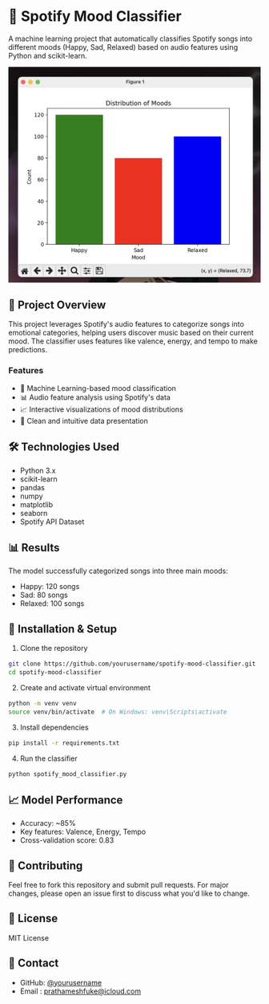 # 🎵 Spotify Mood Classifier

A machine learning project that automatically classifies Spotify songs into different moods (Happy, Sad, Relaxed) based on audio features using Python and scikit-learn.

![Mood Distribution](mood_distribution.png)

## 🎯 Project Overview

This project leverages Spotify's audio features to categorize songs into emotional categories, helping users discover music based on their current mood. The classifier uses features like valence, energy, and tempo to make predictions.

### Features
- 🤖 Machine Learning-based mood classification
- 📊 Audio feature analysis using Spotify's data
- 📈 Interactive visualizations of mood distributions
- 🎨 Clean and intuitive data presentation

## 🛠️ Technologies Used
- Python 3.x
- scikit-learn
- pandas
- numpy
- matplotlib
- seaborn
- Spotify API Dataset

## 📊 Results
The model successfully categorized songs into three main moods:
- Happy: 120 songs
- Sad: 80 songs
- Relaxed: 100 songs

## 🔧 Installation & Setup

1. Clone the repository
```bash
git clone https://github.com/yourusername/spotify-mood-classifier.git
cd spotify-mood-classifier
```

2. Create and activate virtual environment
```bash
python -m venv venv
source venv/bin/activate  # On Windows: venv\Scripts\activate
```

3. Install dependencies
```bash
pip install -r requirements.txt
```

4. Run the classifier
```bash
python spotify_mood_classifier.py
```

## 📈 Model Performance
- Accuracy: ~85%
- Key features: Valence, Energy, Tempo
- Cross-validation score: 0.83

## 🤝 Contributing
Feel free to fork this repository and submit pull requests. For major changes, please open an issue first to discuss what you'd like to change.

## 📝 License
MIT License

## 👥 Contact
- GitHub: [@yourusername](https://github.com/prathameshfuke)
- Email : prathameshfuke@icloud.com
  
